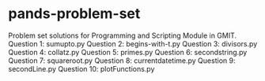 # pands-problem-set
Problem set solutions for Programming and Scripting Module in GMIT.
Question 1: sumupto.py
Question 2: begins-with-t.py
Question 3: divisors.py
Question 4: collatz.py
Question 5: primes.py
Question 6: secondstring.py
Question 7: squareroot.py
Question 8: currentdatetime.py
Question 9: secondLine.py
Question 10: plotFunctions.py

